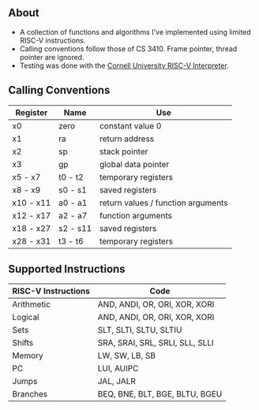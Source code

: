 ## About
- A collection of functions and algorithms I've implemented using limited RISC-V instructions. 
- Calling conventions follow those of CS 3410. Frame pointer, thread pointer are ignored.
- Testing was done with the [Cornell University RISC-V Interpreter](https://www.cs.cornell.edu/courses/cs3410/2019sp/riscv/interpreter/index.html).

## Calling Conventions
| Register  | Name     | Use                                |
|-----------|----------|------------------------------------|
| x0        | zero     | constant value 0                   |
| x1        | ra       | return address                     |
| x2        | sp       | stack pointer                      |
| x3        | gp       | global data pointer                |
| x5 - x7   | t0 - t2  | temporary registers                |
| x8 - x9   | s0 - s1  | saved registers                    |
| x10 - x11 | a0 - a1  | return values / function arguments |
| x12 - x17 | a2 - a7  | function arguments                 |
| x18 - x27 | s2 - s11 | saved registers                    |
| x28 - x31 | t3 - t6  | temporary registers                |

## Supported Instructions
| RISC-V Instructions | Code                            |
|---------------------|---------------------------------|
| Arithmetic          | AND, ANDI, OR, ORI, XOR, XORI   |
| Logical             | AND, ANDI, OR, ORI, XOR, XORI   |
| Sets                | SLT, SLTI, SLTU, SLTIU          |
| Shifts              | SRA, SRAI, SRL, SRLI, SLL, SLLI |
| Memory              | LW, SW, LB, SB                  |
| PC                  | LUI, AUIPC                      |
| Jumps               | JAL, JALR                       |
| Branches            | BEQ, BNE, BLT, BGE, BLTU, BGEU  |

